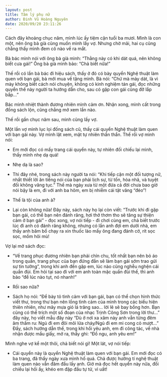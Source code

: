 ```yaml
---
layout: post
title: Tâm lý phụ nữ
author: Đinh Vũ Hoàng Nguyên
date: 2020/09/20 23:11:26
---
```


Cách đây khoảng chục năm, mình lúc ấy tiệm cận tuổi ba mươi. Mình là con một, nên ông bà già cũng muốn mình lấy vợ. Nhưng chờ mãi, hai cụ cũng chẳng thấy mình đem cô nào về ra mắt.

Bà bác mình nói với ông bà già mình: “Thằng này có khi dát quá, nên không biết cưa gái!” Ông bà già mình bảo: “Chả biết nữa!”

Thế rồi có lần bà bác đi hiệu sách, thấy ở đó có bày quyển Nghệ thuật làm quen với bạn gái, bà mới mua về tặng mình. Bà nói: “Chứ mà mày dát, là vì mày không biết cách nói chuyện, không có kinh nghiệm tán gái, đọc những quyển thế này người ta hướng dẫn cho, sau có gặp con gái cũng đỡ lắp bắp...”

Bác mình nhiệt thành đương nhiên mình cảm ơn. Nhận xong, mình cất trong đống sách lộn, cũng chẳng mở xem lần nào.

Thế rồi gần chục năm sau, mình cũng lấy vợ.

Một lần vợ mình lục lọi đống sách cũ, thấy cái quyển Nghệ thuật làm quen với bạn gái này. Vợ mình lật xem, mặt tự nhiên thẩn thẩn. Thế rồi vợ mình nói:

- Em mới đọc có mấy trang cái quyển này, tự nhiên đối chiếu lại mình, thấy mình nhẹ dạ quá!

- Nhẹ dạ là sao?

- Thì đây nhé, trong sách này người ta nói: “Khi tiếp cận một đối tượng nữ, nhất thiết lời ăn tiếng nói của bạn phải lịch sự, từ tốn, hòa nhã, và tuyệt đối không văng tục.” Thế mà ngày xưa từ một đứa cả đời chưa bao giờ nói bậy là em, đi với anh ba hôm, em bị nhiễm cái tật văng “đéo”!

- Thế là tội của anh à?

- Lại còn không nữa! Đây này, sách này họ lại còn viết: “Trước khi đi gặp bạn gái, có thể bạn nên đánh răng, hơi thở thơm tho sẽ tăng sự thiện cảm ở bạn gái” - đọc xong, vợ nói tiếp - đi chơi cùng em, chả biết trước lúc đi anh có đánh răng không, nhưng có lần anh đợi em dưới nhà, em thấy anh băm bổ chạy ra xin thuốc lào mấy ông đang đánh cờ, rít sọc sọc, mồm hôi mù!

Vợ lại mở sách đọc:

- “Về trang phục đương nhiên bạn phải chỉn chu, tốt nhất bạn nên bỏ áo trong quần, trang phục của bạn đứng đắn sẽ làm bạn gái sớm trao gửi sự tin tưởng”, trong khi anh đến gặp em, lúc nào cũng nghễu nghện cái quần đùi. Em hỏi tại sao đi với em anh toàn mặc quần đùi thế, thì anh bảo “để lúc nào tụt, nó nhanh!”

- Rồi sao nữa?

- Sách họ nói: “Để bày tỏ tình cảm với bạn gái, bạn có thể chọn hình thức viết thư, trong thư bạn nên lồng tình cảm của mình trong các biểu hiện thiên nhiên, như mây mưa gió lá trăng sao... lời lẽ sẽ bay bổng hơn. Bạn cũng có thể trích một số đoạn của nhạc Trịnh Công Sơn trong lời thư...” đây này, họ viết mẫu đây này “Dù ở nơi xa xăm này anh vẫn từng đêm âm thầm ru: Ngủ đi em đôi môi lửa cháy/Ngủ đi em mi cong cỏ mượt...” Đấy, sách hướng dẫn thế, trong khi hồi yêu anh, em đi công tác, về nhà nhận được mẩu giấy, mở ra, thấy ghi: “Đồ ngu, anh yêu em!”

Mình nghe vợ kể một thôi, chả biết nói gì! Một lát, vợ nói tiếp:

- Cái quyển này là quyển Nghệ thuật làm quen với bạn gái. Em mới đọc có ba trang, đã thấy ngày xưa mình hố quá. Chả được hưởng tí nghệ thuật làm quen nào vẫn đâm đầu lấy anh. Giờ mà đọc hết quyển này nữa, đối chiếu lại hồi ấy, khéo em đập đầu tự tử, vì uất!


